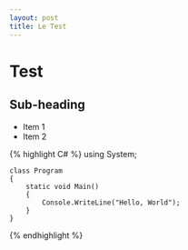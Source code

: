 ```yaml
---
layout: post
title: Le Test
---
```


# Test #

## Sub-heading ##

-   Item 1
-   Item 2

{% highlight C# %}
    using System;

    class Program
    {
        static void Main()
        {
            Console.WriteLine("Hello, World");
        }
    }
{% endhighlight %}


